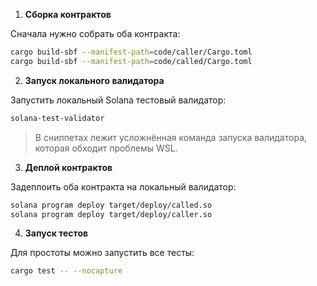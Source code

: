 

1. **Сборка контрактов**  

Сначала нужно собрать оба контракта:  

```bash
cargo build-sbf --manifest-path=code/caller/Cargo.toml
cargo build-sbf --manifest-path=code/called/Cargo.toml
````

2. **Запуск локального валидатора**

Запустить локальный Solana тестовый валидатор:

```bash
solana-test-validator
```

> В сниппетах лежит усложнённая команда запуска валидатора, которая обходит проблемы WSL.

3. **Деплой контрактов**

Задеплоить оба контракта на локальный валидатор:

```bash
solana program deploy target/deploy/called.so
solana program deploy target/deploy/caller.so
```

4. **Запуск тестов**

Для простоты можно запустить все тесты:

```bash
cargo test -- --nocapture
```

